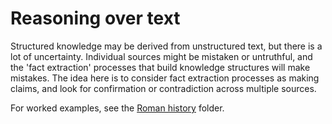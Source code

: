 # Reasoning over text

Structured knowledge may be derived from unstructured text, but there is a lot of uncertainty. Individual sources might be mistaken or untruthful, and the 'fact extraction' processes that build knowledge structures will make mistakes. The idea here is to consider fact extraction processes as making claims, and look for confirmation or contradiction across multiple sources. 

For worked examples, see the [Roman history](/history/roman) folder.
